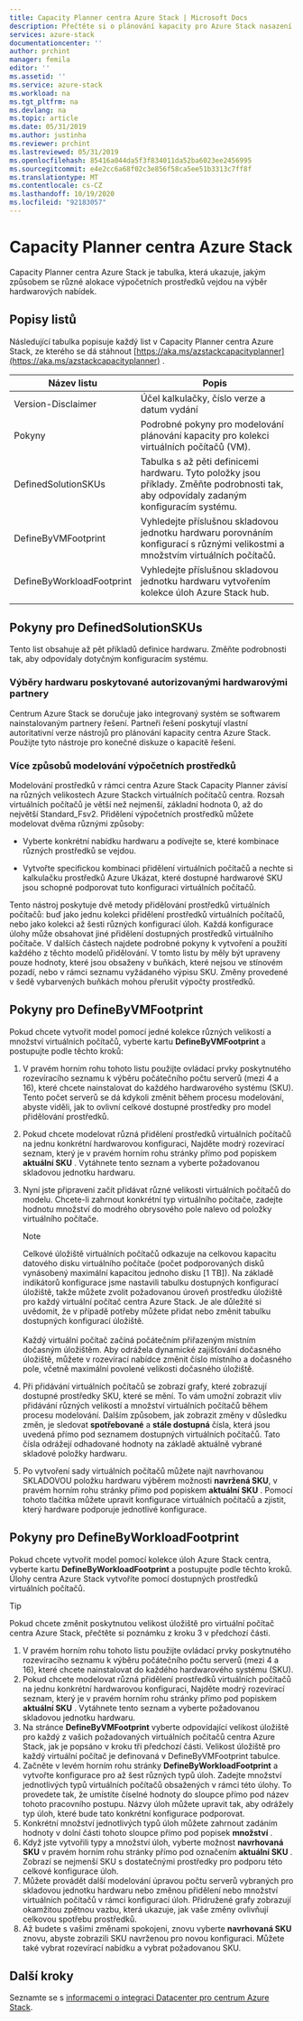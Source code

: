 ```yaml
---
title: Capacity Planner centra Azure Stack | Microsoft Docs
description: Přečtěte si o plánování kapacity pro Azure Stack nasazení centra.
services: azure-stack
documentationcenter: ''
author: prchint
manager: femila
editor: ''
ms.assetid: ''
ms.service: azure-stack
ms.workload: na
ms.tgt_pltfrm: na
ms.devlang: na
ms.topic: article
ms.date: 05/31/2019
ms.author: justinha
ms.reviewer: prchint
ms.lastreviewed: 05/31/2019
ms.openlocfilehash: 85416a044da5f3f834011da52ba6023ee2456995
ms.sourcegitcommit: e4e2cc6a68f02c3e856f58ca5ee51b3313c7ff8f
ms.translationtype: MT
ms.contentlocale: cs-CZ
ms.lasthandoff: 10/19/2020
ms.locfileid: "92183057"
---
```

# <a name="azure-stack-hub-capacity-planner"></a>Capacity Planner centra Azure Stack

Capacity Planner centra Azure Stack je tabulka, která ukazuje, jakým způsobem se různé alokace výpočetních prostředků vejdou na výběr hardwarových nabídek. 

## <a name="worksheet-descriptions"></a>Popisy listů
Následující tabulka popisuje každý list v Capacity Planner centra Azure Stack, ze kterého se dá stáhnout [https://aka.ms/azstackcapacityplanner](https://aka.ms/azstackcapacityplanner) . 

|Název listu|Popis|
|-----|-----|
|Version-Disclaimer|Účel kalkulačky, číslo verze a datum vydání|
|Pokyny|Podrobné pokyny pro modelování plánování kapacity pro kolekci virtuálních počítačů (VM).|
|DefinedSolutionSKUs|Tabulka s až pěti definicemi hardwaru. Tyto položky jsou příklady. Změňte podrobnosti tak, aby odpovídaly zadaným konfiguracím systému.|
|DefineByVMFootprint|Vyhledejte příslušnou skladovou jednotku hardwaru porovnáním konfigurací s různými velikostmi a množstvím virtuálních počítačů.|
|DefineByWorkloadFootprint|Vyhledejte příslušnou skladovou jednotku hardwaru vytvořením kolekce úloh Azure Stack hub.|
|  |  |

## <a name="definedsolutionskus-instructions"></a>Pokyny pro DefinedSolutionSKUs
Tento list obsahuje až pět příkladů definice hardwaru. Změňte podrobnosti tak, aby odpovídaly dotyčným konfiguracím systému.

### <a name="hardware-selections-provided-by-authorized-hardware-partners"></a>Výběry hardwaru poskytované autorizovanými hardwarovými partnery
Centrum Azure Stack se doručuje jako integrovaný systém se softwarem nainstalovaným partnery řešení. Partneři řešení poskytují vlastní autoritativní verze nástrojů pro plánování kapacity centra Azure Stack. Použijte tyto nástroje pro konečné diskuze o kapacitě řešení.

### <a name="multiple-ways-to-model-computing-resources"></a>Více způsobů modelování výpočetních prostředků
Modelování prostředků v rámci centra Azure Stack Capacity Planner závisí na různých velikostech Azure Stackch virtuálních počítačů centra. Rozsah virtuálních počítačů je větší než nejmenší, základní hodnota 0, až do největší Standard_Fsv2. Přidělení výpočetních prostředků můžete modelovat dvěma různými způsoby:

- Vyberte konkrétní nabídku hardwaru a podívejte se, které kombinace různých prostředků se vejdou. 

- Vytvořte specifickou kombinaci přidělení virtuálních počítačů a nechte si kalkulačku prostředků Azure Ukázat, které dostupné hardwarové SKU jsou schopné podporovat tuto konfiguraci virtuálních počítačů.

Tento nástroj poskytuje dvě metody přidělování prostředků virtuálních počítačů: buď jako jednu kolekci přidělení prostředků virtuálních počítačů, nebo jako kolekci až šesti různých konfigurací úloh. Každá konfigurace úlohy může obsahovat jiné přidělení dostupných prostředků virtuálního počítače. V dalších částech najdete podrobné pokyny k vytvoření a použití každého z těchto modelů přidělování. V tomto listu by měly být upraveny pouze hodnoty, které jsou obsaženy v buňkách, které nejsou ve stínovém pozadí, nebo v rámci seznamu vyžádaného výpisu SKU. Změny provedené v šedě vybarvených buňkách mohou přerušit výpočty prostředků.


## <a name="definebyvmfootprint-instructions"></a>Pokyny pro DefineByVMFootprint
Pokud chcete vytvořit model pomocí jedné kolekce různých velikostí a množství virtuálních počítačů, vyberte kartu **DefineByVMFootprint** a postupujte podle těchto kroků:

1. V pravém horním rohu tohoto listu použijte ovládací prvky poskytnutého rozevíracího seznamu k výběru počátečního počtu serverů (mezi 4 a 16), které chcete nainstalovat do každého hardwarového systému (SKU). Tento počet serverů se dá kdykoli změnit během procesu modelování, abyste viděli, jak to ovlivní celkové dostupné prostředky pro model přidělování prostředků.
2. Pokud chcete modelovat různá přidělení prostředků virtuálních počítačů na jednu konkrétní hardwarovou konfiguraci, Najděte modrý rozevírací seznam, který je v pravém horním rohu stránky přímo pod popiskem **aktuální SKU** . Vytáhnete tento seznam a vyberte požadovanou skladovou jednotku hardwaru.
3. Nyní jste připraveni začít přidávat různé velikosti virtuálních počítačů do modelu. Chcete-li zahrnout konkrétní typ virtuálního počítače, zadejte hodnotu množství do modrého obrysového pole nalevo od položky virtuálního počítače.

   > [!NOTE]
   > Celkové úložiště virtuálních počítačů odkazuje na celkovou kapacitu datového disku virtuálního počítače (počet podporovaných disků vynásobený maximální kapacitou jednoho disku [1 TB]). Na základě indikátorů konfigurace jsme nastavili tabulku dostupných konfigurací úložiště, takže můžete zvolit požadovanou úroveň prostředku úložiště pro každý virtuální počítač centra Azure Stack. Je ale důležité si uvědomit, že v případě potřeby můžete přidat nebo změnit tabulku dostupných konfigurací úložiště.<br><br>Každý virtuální počítač začíná počátečním přiřazeným místním dočasným úložištěm. Aby odrážela dynamické zajišťování dočasného úložiště, můžete v rozevírací nabídce změnit číslo místního a dočasného pole, včetně maximální povolené velikosti dočasného úložiště.

4. Při přidávání virtuálních počítačů se zobrazí grafy, které zobrazují dostupné prostředky SKU, které se mění. To vám umožní zobrazit vliv přidávání různých velikostí a množství virtuálních počítačů během procesu modelování. Dalším způsobem, jak zobrazit změny v důsledku změn, je sledovat **spotřebované** a **stále dostupná** čísla, která jsou uvedená přímo pod seznamem dostupných virtuálních počítačů. Tato čísla odrážejí odhadované hodnoty na základě aktuálně vybrané skladové položky hardwaru.
5. Po vytvoření sady virtuálních počítačů můžete najít navrhovanou SKLADOVOU položku hardwaru výběrem možnosti **navržená SKU**, v pravém horním rohu stránky přímo pod popiskem **aktuální SKU** . Pomocí tohoto tlačítka můžete upravit konfigurace virtuálních počítačů a zjistit, který hardware podporuje jednotlivé konfigurace.


## <a name="definebyworkloadfootprint-instructions"></a>Pokyny pro DefineByWorkloadFootprint
Pokud chcete vytvořit model pomocí kolekce úloh Azure Stack centra, vyberte kartu **DefineByWorkloadFootprint** a postupujte podle těchto kroků. Úlohy centra Azure Stack vytvoříte pomocí dostupných prostředků virtuálních počítačů.   

> [!TIP]
> Pokud chcete změnit poskytnutou velikost úložiště pro virtuální počítač centra Azure Stack, přečtěte si poznámku z kroku 3 v předchozí části.

1. V pravém horním rohu tohoto listu použijte ovládací prvky poskytnutého rozevíracího seznamu k výběru počátečního počtu serverů (mezi 4 a 16), které chcete nainstalovat do každého hardwarového systému (SKU).
2. Pokud chcete modelovat různá přidělení prostředků virtuálních počítačů na jednu konkrétní hardwarovou konfiguraci, Najděte modrý rozevírací seznam, který je v pravém horním rohu stránky přímo pod popiskem **aktuální SKU** . Vytáhnete tento seznam a vyberte požadovanou skladovou jednotku hardwaru.
3. Na stránce **DefineByVMFootprint** vyberte odpovídající velikost úložiště pro každý z vašich požadovaných virtuálních počítačů centra Azure Stack, jak je popsáno v kroku tři předchozí části. Velikost úložiště pro každý virtuální počítač je definovaná v DefineByVMFootprint tabulce.
4. Začněte v levém horním rohu stránky **DefineByWorkloadFootprint** a vytvořte konfigurace pro až šest různých typů úloh. Zadejte množství jednotlivých typů virtuálních počítačů obsažených v rámci této úlohy. To provedete tak, že umístíte číselné hodnoty do sloupce přímo pod název tohoto pracovního postupu. Názvy úloh můžete upravit tak, aby odrážely typ úloh, které bude tato konkrétní konfigurace podporovat.
5. Konkrétní množství jednotlivých typů úloh můžete zahrnout zadáním hodnoty v dolní části tohoto sloupce přímo pod popisek **množství** .
6. Když jste vytvořili typy a množství úloh, vyberte možnost **navrhovaná SKU** v pravém horním rohu stránky přímo pod označením **aktuální SKU** . Zobrazí se nejmenší SKU s dostatečnými prostředky pro podporu této celkové konfigurace úloh.
7. Můžete provádět další modelování úpravou počtu serverů vybraných pro skladovou jednotku hardwaru nebo změnou přidělení nebo množství virtuálních počítačů v rámci konfigurací úloh. Přidružené grafy zobrazují okamžitou zpětnou vazbu, která ukazuje, jak vaše změny ovlivňují celkovou spotřebu prostředků.
8. Až budete s vašimi změnami spokojeni, znovu vyberte **navrhovaná SKU** znovu, abyste zobrazili SKU navrženou pro novou konfiguraci. Můžete také vybrat rozevírací nabídku a vybrat požadovanou SKU.

## <a name="next-steps"></a>Další kroky
Seznamte se s [informacemi o integraci Datacenter pro centrum Azure Stack](../operator/azure-stack-datacenter-integration.md).
